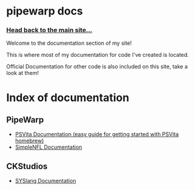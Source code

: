 

# pipewarp docs
### [Head back to the main site...](https://pipewarp.co.uk)

Welcome to the documentation section of my site!

This is where most of my documentation for code I've created is located.

Official Documentation for other code is also included on this site, take a look at them!


# Index of documentation
## PipeWarp
* [PSVita Documentation (easy guide for getting started with PSVita homebrew)](https://docs.pipewarp.co.uk/vita-docs)
* [SimpleNFL Documentation](https://github.com/PipeWarp/SimpleNFL/wiki)

## CKStudios
* [SYSlang Documentation](https://docs.pipewarp.co.uk/SYSlang)
